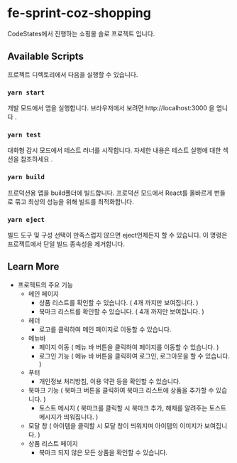 # fe-sprint-coz-shopping

CodeStates에서 진행하는 쇼핑몰 솔로 프로젝트 입니다.

## Available Scripts

프로젝트 디렉토리에서 다음을 실행할 수 있습니다.

### `yarn start`

개발 모드에서 앱을 실행합니다. 브라우저에서 보려면 http://localhost:3000 을 엽니다 .

### `yarn test`

대화형 감시 모드에서 테스트 러너를 시작합니다. 자세한 내용은 테스트 실행에 대한 섹션을 참조하세요 .

### `yarn build`

프로덕션용 앱을 build폴더에 빌드합니다.
프로덕션 모드에서 React를 올바르게 번들로 묶고 최상의 성능을 위해 빌드를 최적화합니다.

### `yarn eject`

빌드 도구 및 구성 선택이 만족스럽지 않으면 eject언제든지 할 수 있습니다. 이 명령은 프로젝트에서 단일 빌드 종속성을 제거합니다.

## Learn More

- 프로젝트의 주요 기능
  - 메인 페이지
    - 상품 리스트를 확인할 수 있습니다. ( 4개 까지만 보여집니다. )
    - 북마크 리스트를 확인할 수 있습니다. ( 4개 까지만 보여집니다. )
  - 헤더
    - 로고를 클릭하여 메인 페이지로 이동할 수 있습니다.
  - 메뉴바
    - 페이지 이동 ( 메뉴 바 버튼을 클릭하여 페이지를 이동할 수 있습니다. )
    - 로그인 기능 ( 메뉴 바 버튼을 클릭하여 로그인, 로그아웃을 할 수 있습니다. )
  - 푸터
    - 개인정보 처리방침, 이용 약관 등을 확인할 수 있습니다.
  - 북마크 기능 ( 북마크 버튼을 클릭하여 북마크 리스트에 상품을 추가할 수 있습니다. )
    - 토스트 메시지 ( 북마크를 클릭할 시 북마크 추가, 해제를 알려주는 토스트 메시지가 띄워집니다. )
  - 모달 창 ( 아이템을 클릭할 시 모달 창이 띄워지며 아이템의 이미지가 보여집니다. )
  - 상품 리스트 페이지
    - 북마크 되지 않은 모든 상품을 확인할 수 있습니다.

